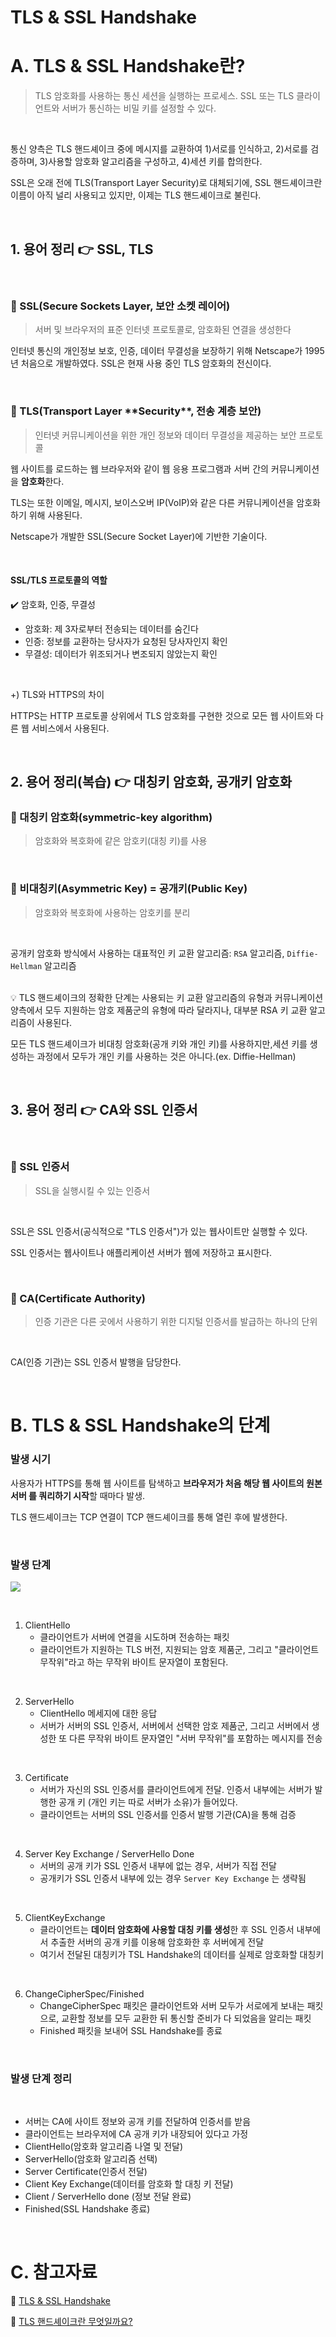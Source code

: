 # TLS & SSL Handshake

# A. TLS & SSL Handshake란?

> TLS 암호화를 사용하는 통신 세션을 실행하는 프로세스. SSL 또는 TLS 클라이언트와 서버가 통신하는 비밀 키를 설정할 수 있다.

<br/>

통신 양측은 TLS 핸드셰이크 중에 메시지를 교환하여 1)서로를 인식하고, 2)서로를 검증하며, 3)사용할 암호화 알고리즘을 구성하고, 4)세션 키를 합의한다.

SSL은 오래 전에 TLS(Transport Layer Security)로 대체되기에, SSL 핸드셰이크란 이름이 아직 널리 사용되고 있지만, 이제는 TLS 핸드셰이크로 불린다.

<br/>

## 1. 용어 정리 👉 SSL, TLS

<br/>

### 📌 SSL(Secure Sockets Layer, 보안 소켓 레이어)

> 서버 및 브라우저의 표준 인터넷 프로토콜로, 암호화된 연결을 생성한다

인터넷 통신의 개인정보 보호, 인증, 데이터 무결성을 보장하기 위해 Netscape가 1995년 처음으로 개발하였다. SSL은 현재 사용 중인 TLS 암호화의 전신이다.

<br/>

### 📌 TLS(Transport Layer \***\*Security\*\***, 전송 계층 보안)

> 인터넷 커뮤니케이션을 위한 개인 정보와 데이터 무결성을 제공하는 보안 프로토콜

웹 사이트를 로드하는 웹 브라우저와 같이 웹 응용 프로그램과 서버 간의 커뮤니케이션을 **암호화**한다.

TLS는 또한 이메일, 메시지, 보이스오버 IP(VoIP)와 같은 다른 커뮤니케이션을 암호화하기 위해 사용된다.

Netscape가 개발한 SSL(Secure Socket Layer)에 기반한 기술이다.

<br/>

#### **SSL/TLS 프로토콜의 역할**

✔️ 암호화, 인증, 무결성

- 암호화: 제 3자로부터 전송되는 데이터를 숨긴다
- 인증: 정보를 교환하는 당사자가 요청된 당사자인지 확인
- 무결성: 데이터가 위조되거나 변조되지 않았는지 확인

<br/>

+) TLS와 HTTPS의 차이

HTTPS는 HTTP 프로토콜 상위에서 TLS 암호화를 구현한 것으로 모든 웹 사이트와 다른 웹 서비스에서 사용된다.

<br/>

## 2. 용어 정리(복습) 👉 대칭키 암호화, 공개키 암호화

### 📌 대칭키 암호화(symmetric-key algorithm)

> 암호화와 복호화에 같은 암호키(대칭 키)를 사용

<br/>

### 📌 비대칭키(Asymmetric Key) = 공개키(Public Key)

> 암호화와 복호화에 사용하는 암호키를 분리

<br/>

공개키 암호화 방식에서 사용하는 대표적인 키 교환 알고리즘: `RSA` 알고리즘, `Diffie-Hellman` 알고리즘

<br/>
<aside>
💡 TLS 핸드셰이크의 정확한 단계는 사용되는 키 교환 알고리즘의 유형과 커뮤니케이션 양측에서 모두 지원하는 암호 제품군의 유형에 따라 달라지나, 대부분 RSA 키 교환 알고리즘이 사용된다.
</aside>

모든 TLS 핸드셰이크가 비대칭 암호화(공개 키와 개인 키)를 사용하지만,세션 키를 생성하는 과정에서 모두가 개인 키를 사용하는 것은 아니다.(ex. Diffie-Hellman)

<br/>

## 3. 용어 정리 👉 CA와 SSL 인증서

<br/>

### 📌 SSL 인증서

> SSL을 실행시킬 수 있는 인증서

<br/>

SSL은 SSL 인증서(공식적으로 "TLS 인증서")가 있는 웹사이트만 실행할 수 있다.

SSL 인증서는 웹사이트나 애플리케이션 서버가 웹에 저장하고 표시한다.

<br/>

### 📌 CA(Certificate Authority)

> 인증 기관은 다른 곳에서 사용하기 위한 디지털 인증서를 발급하는 하나의 단위

<br/>

CA(인증 기관)는 SSL 인증서 발행을 담당한다.

<br/>

# B. TLS & SSL Handshake의 단계

### 발생 시기

사용자가 HTTPS를 통해 웹 사이트를 탐색하고 **브라우저가 처음 해당 웹 사이트의 원본 서버
를 쿼리하기 시작**할 때마다 발생.

TLS 핸드셰이크는 TCP 연결이 TCP 핸드셰이크를 통해 열린 후에 발생한다.

<br/>

### 발생 단계

![](https://cf-assets.www.cloudflare.com/slt3lc6tev37/5aYOr5erfyNBq20X5djTco/3c859532c91f25d961b2884bf521c1eb/tls-ssl-handshake.png)

<br/>

1. ClientHello
   - 클라이언트가 서버에 연결을 시도하며 전송하는 패킷
   - 클라이언트가 지원하는 TLS 버전, 지원되는 암호 제품군, 그리고 "클라이언트 무작위"라고 하는 무작위 바이트 문자열이 포함된다.

<br/>

2. ServerHello
   - ClientHello 메세지에 대한 응답
   - 서버가 서버의 SSL 인증서, 서버에서 선택한 암호 제품군, 그리고 서버에서 생성한 또 다른 무작위 바이트 문자열인 "서버 무작위"를 포함하는 메시지를 전송

<br/>

3. Certificate
   - 서버가 자신의 SSL 인증서를 클라이언트에게 전달. 인증서 내부에는 서버가 발행한 공개 키 (개인 키는 따로 서버가 소유)가 들어있다.
   - 클라이언트는 서버의 SSL 인증서를 인증서 발행 기관(CA)을 통해 검증

<br/>

4. Server Key Exchange / ServerHello Done
   - 서버의 공개 키가 SSL 인증서 내부에 없는 경우, 서버가 직접 전달
   - 공개키가 SSL 인증서 내부에 있는 경우 `Server Key Exchange` 는 생략됨

<br/>

5. ClientKeyExchange
   - 클라이언트는 **데이터 암호화에 사용할 대칭 키를 생성**한 후 SSL 인증서 내부에서 추출한 서버의 공개 키를 이용해 암호화한 후 서버에게 전달
   - 여기서 전달된 대칭키가 TSL Handshake의 데이터를 실제로 암호화할 대칭키

<br/>

6. ChangeCipherSpec/Finished
   - ChangeCipherSpec 패킷은 클라이언트와 서버 모두가 서로에게 보내는 패킷으로, 교환할 정보를 모두 교환한 뒤 통신할 준비가 다 되었음을 알리는 패킷
   - Finished 패킷을 보내어 SSL Handshake를 종료

<br/>

### 발생 단계 정리

<br/>

- 서버는 CA에 사이트 정보와 공개 키를 전달하여 인증서를 받음
- 클라이언트는 브라우저에 CA 공개 키가 내장되어 있다고 가정
- ClientHello(암호화 알고리즘 나열 및 전달)
- ServerHello(암호화 알고리즘 선택)
- Server Certificate(인증서 전달)
- Client Key Exchange(데이터를 암호화 할 대칭 키 전달)
- Client / ServerHello done (정보 전달 완료)
- Finished(SSL Handshake 종료)

<br/>

# C. 참고자료

🔗 [TLS & SSL Handshake](https://steady-coding.tistory.com/512)

🔗 [TLS 핸드셰이크란 무엇일까요?](https://www.cloudflare.com/ko-kr/learning/ssl/what-happens-in-a-tls-handshake/)
